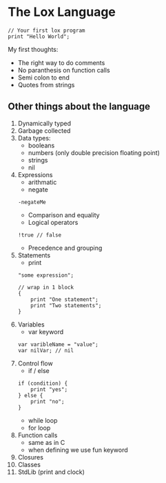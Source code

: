 # The Lox Language
```
// Your first lox program
print "Hello World";
```
My first thoughts:
- The right way to do comments  
- No paranthesis on function calls
- Semi colon to end 
- Quotes from strings

## Other things about the language
1. Dynamically typed
2. Garbage collected
3. Data types:
    - booleans
    - numbers (only double precision floating point)
    - strings
    - nil
4. Expressions
    - arithmatic
    - negate
    ```
    -negateMe
    ```
    - Comparison and equality
    - Logical operators 
    ```
    !true // false
    ```
    - Precedence and grouping
5. Statements
    - print
    ```
    "some expression"; 
    ```
    ```
    // wrap in 1 block
    {
        print "One statement";
        print "Two statements";
    }
    ```
6. Variables
    - var keyword
    ```
    var varibleName = "value";
    var nilVar; // nil
    ```
7. Control flow
    - if / else
    ```
    if (condition) {
        print "yes";
    } else {
        print "no";
    }
    ```
    - while loop
    - for loop
8. Function calls
    - same as in C
    - when defining we use fun keyword
9. Closures
10. Classes
11. StdLib (print and clock)